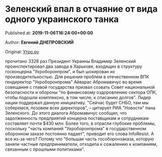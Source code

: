 
# Зеленский впал в отчаяние от вида одного украинского танка

Published at: **2019-11-06T16:24:00+00:00**

Author: **Евгений ДНЕПРОВСКИЙ**

Original: [Утро.ру](https://utro.ru/army/2019/11/06/1423566.shtml)

прочитано 3328 раз
Президент Украины Владимир Зеленский проинспектировал два завода в Харькове, входящих в структуру госконцерна "Укроборонпром", и был шокирован их производительностью.
Для решения проблем в отечественном ВПК гендиректор "Укроборонпрома" Айварас Абромавичус во время совещания с главой государства призвал созвать Совет национальной безопасности и обороны "по финансовому оздоровлению сектора ОПК, чтобы подошли комплексно, в том числе, к списанию долгов".
Лидер нации поддержал данную инициативу.
"Сейчас будет СНБО, там мы соберемся, позовем всех директоров", – цитирует РИА "Новости" пана Зеленского.
До этого диалога Абромавичус сообщил, что задолженность предприятий концерна поставщикам и сотрудникам составляет почти $430 млн. Более того, в отрасли глубокие проблемы, поскольку "часть компаний "Укроборонпрома" в государственном оборонном заказе постоянно падает", приводит его слова InfoResist. А все из-за чего? Потому что "большая часть гособоронзаказа, которую заняли частные предприниматели, отходила к сожалению к компаниям, связанным с прошлыми политиками".
